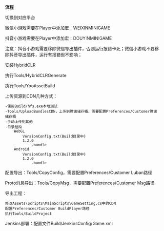 **流程**

切换到对应平台

微信小游戏需要在Player中添加宏：WEIXINMINIGAME

抖音小游戏需要在Player中添加宏：DOUYINMINIGAME

注意：抖音小游戏需要移除微信导出插件，否则运行报错卡死；微信小游戏不要移除抖音导出插件，运行有报错但不影响；


安装HybridCLR

执行Tools/HybridCLRGenerate

执行Tools/YooAssetBuild

上传资源到CDN几种方式：

 	-使用Build/hfs.exe本地测试
 	-Tools/UploadBundlesCDN，上传到腾讯储存桶，需要配置Preferences/Customer腾讯储存桶
 	-手动上传到其他
  	-目录结构
  		WebGL
   			VersionConfig.txt(Build目录中)
   			1.2.0
				.bundle
		Android
			VersionConfig.txt(Build目录中)
			1.2.0
				.bundle

配置导出：Tools/CopyConfig，需要配置Preferences/Customer Luban路径

Proto消息导出：Tools/CopyMsg，需要配置Preferences/Customer Msg路径

导出工程：

	修改Assets\Scripts\MainScripts\GameSetting.cs中的CDN
	配置Preferences/Customer BuildPlayer路径
	执行Tools/BuildProject
 
Jenkins部署：配置文件Build/JenkinsConfig/Game.xml
